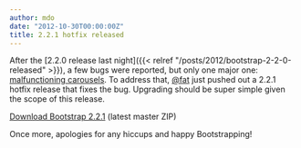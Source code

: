 ```yaml
---
author: mdo
date: "2012-10-30T00:00:00Z"
title: 2.2.1 hotfix released
---
```


After the [2.2.0 release last night]({{< relref "/posts/2012/bootstrap-2-2-0-released" >}}), a few bugs were reported, but only one major one: [malfunctioning carousels](https://twitter.com/getbootstrap/status/263327129905811459). To address that, [@fat](https://twitter.com/fat) just pushed out a 2.2.1 hotfix release that fixes the bug. Upgrading should be super simple given the scope of this release.

<a class="btn-link" href="https://github.com/twbs/bootstrap/archive/v2.2.1.zip">Download Bootstrap 2.2.1</a> <span class="muted">(latest master ZIP)</span>

Once more, apologies for any hiccups and happy Bootstrapping!
